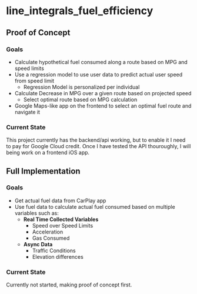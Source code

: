 # line_integrals_fuel_efficiency
## Proof of Concept
### Goals
<ul>
  <li>Calculate hypothetical fuel consumed along a route based on MPG and speed limits</li>
  <li>
    Use a regression model to use user data to predict actual user speed from speed limit
    <ul>
      <li>Regression Model is personalized per individual</li>
    </ul>
  </li>
  <li>
    Calculate Decrease in MPG over a given route based on projected speed
    <ul><li>Select optimal route based on MPG calculation</li></ul>
  </li>
  <li>
    Google Maps-like app on the frontend to select an optimal fuel route and navigate it
  </li>
</ul>

### Current State
This project currently has the backend/api working, but to enable it I need to pay for Google Cloud credit. Once I have tested the API thouroughly, I will being work on a frontend iOS app.

## Full Implementation
### Goals
<ul>
  <li>Get actual fuel data from CarPlay app</li>
  <li>
    Use fuel data to calculate actual fuel consumed based on multiple variables such as:
    <ul>
      <li>
        <strong>Real Time Collected Variables</strong>
        <ul>
          <li>Speed over Speed Limits</li>
          <li>Acceleration</li>
          <li>Gas Consumed</li>
        </ul>
      </li>
      <li>
        <strong>Async Data</strong>
        <ul>
          <li>Traffic Conditions</li>
          <li>Elevation differences</li>
        </ul>
      </li>
    </ul>
  </li>
</ul>
 
 ### Current State 
 Currently not started, making proof of concept first.
